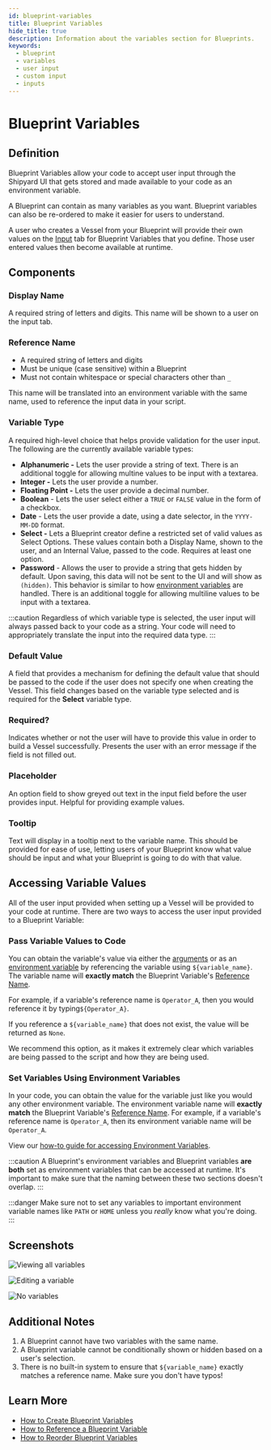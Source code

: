 ```yaml
---
id: blueprint-variables
title: Blueprint Variables
hide_title: true
description: Information about the variables section for Blueprints.
keywords:
  - blueprint
  - variables
  - user input
  - custom input
  - inputs
---
```


# Blueprint Variables

## Definition

Blueprint Variables allow your code to accept user input through the Shipyard UI that gets stored and made available to your code as an environment variable.

A Blueprint can contain as many variables as you want. Blueprint variables can also be re-ordered to make it easier for users to understand.

A user who creates a Vessel from your Blueprint will provide their own values on the [Input](../../inputs.md) tab for Blueprint Variables that you define. Those user entered values then become available at runtime.

## Components

### Display Name

A required string of letters and digits. This name will be shown to a user on the input tab.

### Reference Name

- A required string of letters and digits
- Must be unique \(case sensitive\) within a Blueprint
- Must not contain whitespace or special characters other than `_`

This name will be translated into an environment variable with the same name, used to reference the input data in your script. 

### Variable Type

A required high-level choice that helps provide validation for the user input. The following are the currently available variable types:

- **Alphanumeric -** Lets the user provide a string of text.
There is an additional toggle for allowing multine values to be input with a textarea.
- **Integer -** Lets the user provide a number.
- **Floating Point -** Lets the user provide a decimal number.
- **Boolean** - Lets the user select either a `TRUE` or `FALSE` value in the form of a checkbox.
- **Date** - Lets the user provide a date, using a date selector, in the `YYYY-MM-DD` format.
- **Select -** Lets a Blueprint creator define a restricted set of valid values as Select Options. These values contain both a Display Name, shown to the user, and an Internal Value, passed to the code. Requires at least one option.
- **Password** - Allows the user to provide a string that gets hidden by default. Upon saving, this data will not be sent to the UI and will show as `(hidden)`. This behavior is similar to how [environment variables](../../environment-variables.md) are handled.
There is an additional toggle for allowing multiline values to be input with a textarea.

:::caution
Regardless of which variable type is selected, the user input will always passed back to your code as a string. Your code will need to appropriately translate the input into the required data type.
:::

### Default Value

A field that provides a mechanism for defining the default value that should be passed to the code if the user does not specify one when creating the Vessel. This field changes based on the variable type selected and is required for the **Select** variable type.

### Required?

Indicates whether or not the user will have to provide this value in order to build a Vessel successfully. Presents the user with an error message if the field is not filled out.

### Placeholder

An option field to show greyed out text in the input field before the user provides input. Helpful for providing example values.

### Tooltip

Text will display in a tooltip next to the variable name. This should be provided for ease of use, letting users of your Blueprint know what value should be input and what your Blueprint is going to do with that value.

## Accessing Variable Values

All of the user input provided when setting up a Vessel will be provided to your code at runtime. There are two ways to access the user input provided to a Blueprint Variable:

### Pass Variable Values to Code

You can obtain the variable's value via either the [arguments](../../arguments.md) or as an [environment variable](../../environment-variables.md) by referencing the variable using `${variable_name}`. The variable name will **exactly match** the Blueprint Variable's [Reference Name](blueprint-variables.md#reference-name).

For example, if a variable's reference name is `Operator_A`, then you would reference it by typing`${Operator_A}`.

If you reference a `${variable_name}` that does not exist, the value will be returned as `None`.

We recommend this option, as it makes it extremely clear which variables are being passed to the script and how they are being used.

### Set Variables Using Environment Variables

In your code, you can obtain the value for the variable just like you would any other environment variable. The environment variable name will **exactly match** the Blueprint Variable's [Reference Name](blueprint-variables.md#reference-name). For example, if a variable's reference name is `Operator_A`, then its environment variable name will be `Operator_A`.

View our [how-to guide for accessing Environment Variables](../../../how-tos/access-environment-variables.md).

:::caution
A Blueprint's environment variables and Blueprint variables **are both** set as environment variables that can be accessed at runtime. It's important to make sure that the naming between these two sections doesn't overlap.
:::

:::danger
Make sure not to set any variables to important environment variable names like `PATH` or `HOME` unless you _really_ know what you're doing.
:::

## Screenshots

![Viewing all variables](../../../.gitbook/assets/image_81.png)

![Editing a variable](../../../.gitbook/assets/image_38.png)

![No variables](../../../.gitbook/assets/shipyard_2021_03_12_10_42_39.png)

## Additional Notes

1. A Blueprint cannot have two variables with the same name.
2. A Blueprint variable cannot be conditionally shown or hidden based on a user's selection.
3. There is no built-in system to ensure that `${variable_name}` exactly matches a reference name. Make sure you don't have typos!

## Learn More

- [How to Create Blueprint Variables](../../../how-tos/blueprints/create-blueprint-variables.md)
- [How to Reference a Blueprint Variable](../../../how-tos/blueprints/reference-blueprint-variables.md)
- [How to Reorder Blueprint Variables](../../../how-tos/blueprints/reorder-blueprint-variables.md)
